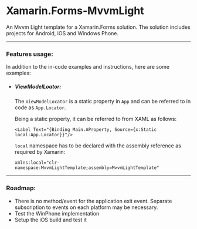 # Xamarin.Forms-MvvmLight

An Mvvm Light template for a Xamarin.Forms solution. The solution includes projects for Android, iOS and Windows Phone.

---

### Features usage:

In addition to the in-code examples and instructions, here are some examples:

* ##### ViewModelLoator:
   The `ViewModelLocator` is a static property in `App` and can be referred to in code as `App.Locator`.
   
   Being a static property, it can be referred to from XAML as follows:
   ```
   <Label Text="{Binding Main.AProperty, Source={x:Static local:App.Locator}}"/>
   ```
   `local` namespace has to be declared with the assembly reference as required by Xamarin:
   ```
   xmlns:local="clr-namespace:MvvmLightTemplate;assembly=MvvmLightTemplate"
   ```

---

### Roadmap:
* There is no method/event for the application exit event. Separate subscription to events on each platform may be necessary.
* Test the WinPhone implementation
* Setup the iOS build and test it